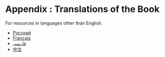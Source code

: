 # Appendix : Translations of the Book

For resources in languages other than English.

- [Русский](https://doc.rust-lang.ru/async-book/)
- [Français](https://jimskapt.github.io/async-book-fr/)
- [فارسی](https://rouzbehsbz.github.io/rust-async-book/)
- [中文](https://suibianxiedianer.github.io/async-book/)
